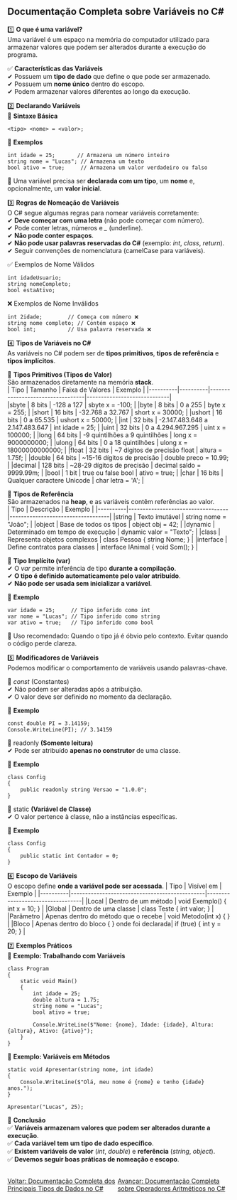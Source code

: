 ## Documentação Completa sobre Variáveis no C#

1️⃣ **O que é uma variável?**<br />
Uma variável é um espaço na memória do computador utilizado para armazenar valores que podem ser alterados durante a execução do programa.

✅ **Características das Variáveis**<br />
✔ Possuem um **tipo de dado** que define o que pode ser armazenado.<br />
✔ Possuem um **nome único** dentro do escopo.<br />
✔ Podem armazenar valores diferentes ao longo da execução.<br />

2️⃣ **Declarando Variáveis**<br />
📌 **Sintaxe Básica** <br />
```
<tipo> <nome> = <valor>;

```

📌 **Exemplos** <br />
```
int idade = 25;       // Armazena um número inteiro
string nome = "Lucas"; // Armazena um texto
bool ativo = true;     // Armazena um valor verdadeiro ou falso

```

🔹 Uma variável precisa ser **declarada com um tipo**, um **nome** e, opcionalmente, um **valor inicial**. <br />

3️⃣ **Regras de Nomeação de Variáveis** <br />
O C# segue algumas regras para nomear variáveis corretamente: <br />
✔ **Deve começar com uma letra** (não pode começar com número). <br />
✔ Pode conter letras, números e *_* (underline). <br />
✔ **Não pode conter espaços**. <br />
✔ **Não pode usar palavras reservadas do C#** (exemplo: *int*, *class*, *return*). <br />
✔ Seguir convenções de nomenclatura (camelCase para variáveis). <br />

✅ Exemplos de Nome Válidos<br />

```
int idadeUsuario;
string nomeCompleto;
bool estaAtivo;

```
❌ Exemplos de Nome Inválidos<br />

```
int 2idade;        // Começa com número ❌
string nome completo; // Contém espaço ❌
bool int;          // Usa palavra reservada ❌

```

4️⃣ **Tipos de Variáveis no C#**<br />
As variáveis no C# podem ser de **tipos primitivos**, **tipos de referência** e **tipos implícitos**.<br />

📌 **Tipos Primitivos (Tipos de Valor)**<br />
São armazenados diretamente na memória **stack**.<br />
| Tipo     | Tamanho  | Faixa de Valores                 | Exemplo                     |
|----------|----------|----------------------------------|-----------------------------|			
|sbyte	   | 8 bits	  |  -128 a 127	                     | sbyte x = -100;             |
|byte	     | 8 bits	  |  0 a 255	                       | byte x = 255;               |
|short	   | 16 bits  |	 -32.768 a 32.767	               | short x = 30000;            |
|ushort	   | 16 bits  |	 0 a 65.535	                     | ushort x = 50000;           |
|int	     | 32 bits  |	 -2.147.483.648 a 2.147.483.647  | int idade = 25;             |
|uint	     | 32 bits  |	 0 a 4.294.967.295	             | uint x = 100000;            |
|long	     | 64 bits  |	 -9 quintilhões a 9 quintilhões  | long x = 9000000000;        |
|ulong	   | 64 bits  |	 0 a 18 quintilhões	             | ulong x = 18000000000000;   |
|float	   | 32 bits  |	 ~7 dígitos de precisão	float    | altura = 1.75f;             |
|double	   | 64 bits  |	 ~15-16 dígitos de precisão	     | double preco = 10.99;       |
|decimal	 | 128 bits |	 ~28-29 dígitos de precisão	     | decimal saldo = 9999.99m;   |
|bool	     | 1 bit	  |  true ou false	bool             | ativo = true;               |
|char	     | 16 bits  |	 Qualquer caractere Unicode	     | char letra = 'A';           |


📌 **Tipos de Referência**<br />
São armazenados na **heap**, e as variáveis contêm referências ao valor. <br />
| Tipo     | Descrição                         | Exemplo                           |
|----------|-----------------------------------|-----------------------------------|
|string	   | Texto imutável	                   | string nome = "João";             |
|object	   | Base de todos os tipos	           | object obj = 42;                  |
|dynamic	 | Determinado em tempo de execução	 | dynamic valor = "Texto";          |
|class	   | Representa objetos complexos	     | class Pessoa { string Nome; }     |
|interface | Define contratos para classes	   | interface IAnimal { void Som(); } |

📌 **Tipo Implícito (var)**<br />
✔ O *var* permite inferência de tipo **durante a compilação**.<br />
✔ **O tipo é definido automaticamente pelo valor atribuído**.<br />
✔ **Não pode ser usada sem inicializar a variável**.<br />

📌 **Exemplo** <br />
```
var idade = 25;     // Tipo inferido como int
var nome = "Lucas"; // Tipo inferido como string
var ativo = true;   // Tipo inferido como bool

```
📌 Uso recomendado: Quando o tipo já é óbvio pelo contexto. Evitar quando o código perde clareza. <br />

5️⃣ **Modificadores de Variáveis**<br />
Podemos modificar o comportamento de variáveis usando palavras-chave.

📌 *const* (Constantes) <br />
✔ Não podem ser alteradas após a atribuição. <br />
✔ O valor deve ser definido no momento da declaração. <br />

📌 **Exemplo** <br />
```
const double PI = 3.14159;
Console.WriteLine(PI); // 3.14159

```

📌 readonly **(Somente leitura)**<br />
✔ Pode ser atribuído **apenas no construtor** de uma classe.

📌 **Exemplo**
```
class Config
{
    public readonly string Versao = "1.0.0";
}

```
📌 static **(Variável de Classe)**<br />
✔ O valor pertence à classe, não a instâncias específicas.<br />

📌 **Exemplo** <br />

```
class Config
{
    public static int Contador = 0;
}
```
6️⃣ **Escopo de Variáveis** <br />
O escopo define **onde a variável pode ser acessada**.
| Tipo     | Visível em                                    | Exemplo                          |
|----------|-----------------------------------------------|----------------------------------|
|Local 	   |  Dentro de um método	                         | void Exemplo() { int x = 10; }   |
|Global	   |  Dentro de uma classe	                       | class Teste { int valor; }       |
|Parâmetro |  Apenas dentro do método que o recebe	       | void Metodo(int x) { }           |
|Bloco	   |  Apenas dentro do bloco { } onde foi declarada| if (true) { int y = 20; }        |

7️⃣ **Exemplos Práticos** <br />
📌 **Exemplo: Trabalhando com Variáveis** <br />

```
class Program
{
    static void Main()
    {
        int idade = 25;
        double altura = 1.75;
        string nome = "Lucas";
        bool ativo = true;

        Console.WriteLine($"Nome: {nome}, Idade: {idade}, Altura: {altura}, Ativo: {ativo}");
    }
}
```

📌 **Exemplo: Variáveis em Métodos** <br />
```
static void Apresentar(string nome, int idade)
{
    Console.WriteLine($"Olá, meu nome é {nome} e tenho {idade} anos.");
}

Apresentar("Lucas", 25);

```

📌 **Conclusão** <br />
✅ **Variáveis armazenam valores que podem ser alterados durante a execução**. <br />
✅ **Cada variável tem um tipo de dado específico**. <br />
✅ **Existem variáveis de valor** (*int*, *double*) e **referência** (*string*, *object*). <br />
✅ **Devemos seguir boas práticas de nomeação e escopo**. <br />

<br/>
<div style="display: flex; justify-content: space-between;">  
   <a href="data-types.md">Voltar: Documentação Completa dos Principais Tipos de Dados no C#</a><br />
  <a href="arithmetic-operator.md">Avançar: Documentação Completa sobre Operadores Aritméticos no C#</a>
</div>